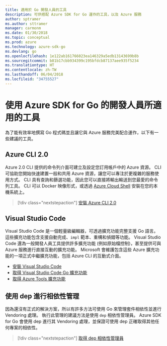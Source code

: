 ```yaml
---
title: 適用於 Go 開發人員的工具
description: 可供搭配 Azure SDK for Go 運作的工具，以及 Azure 服務
author: sptramer
ms.author: sttramer
manager: carmonm
ms.date: 01/30/2018
ms.topic: conceptual
ms.prod: azure
ms.technology: azure-sdk-go
ms.devlang: go
ms.openlocfilehash: 1e122ab161766023ea146329a5edb13143699b8b
ms.sourcegitcommit: b81b17cbb934399c195bfdcb87137aee935f5234
ms.translationtype: HT
ms.contentlocale: zh-TW
ms.lasthandoff: 06/04/2018
ms.locfileid: "34755527"
---
```

# <a name="tools-for-developers-using-the-azure-sdk-for-go"></a>使用 Azure SDK for Go 的開發人員所適用的工具

為了能有效率地撰寫 Go 程式碼並且讓它與 Azure 服務完美配合運作，以下有一些建議的工具。

## <a name="azure-cli-20"></a>Azure CLI 2.0

Azure 2.0 CLI 提供的命令列介面可建立及設定您訂用帳戶中的 Azure 資源。 CLI 可協助您開始快速建置一般和共用 Azure 資源，讓您可以專注於更複雜的服務使用方式。 CLI 具有查詢和篩選功能，因此您可以直接將輸出輸送到您最愛的命令列工具。 CLI 可以 Docker 映像形式，或透過 [Azure Cloud Shell](https://docs.microsoft.com/en-us/azure/cloud-shell/overview) 安裝在您的本機系統上。

> [!div class="nextstepaction"]
> [安裝 Azure CLI 2.0](/cli/azure/install-azure-cli)

## <a name="visual-studio-code"></a>Visual Studio Code

Visual Studio Code 是一個輕量級編輯器，可透過擴充功能完整支援 Go 語言。 這些擴充功能包含支援自動完成、`impl` 範本、重構和偵錯等功能。 Visual Studio Code 還為一般開發人員工具提供許多擴充功能 (例如原始檔控制)，甚至提供可與 Azure 服務進行直接互動的擴充功能。 Microsoft 會維護包含這些 Azure 擴充功能的一項正式中繼擴充功能，包括 Azure CLI 的互動式介面。

* [安裝 Visual Studio Code](https://code.visualstudio.com/Download)
* [取得 Visual Studio Code Go 擴充功能](https://code.visualstudio.com/docs/languages/go)
* [取得 Azure Tools 擴充功能](https://marketplace.visualstudio.com/items?itemName=ms-vscode.vscode-azureextensionpack)

## <a name="dependency-management-with-dep"></a>使用 dep 進行相依性管理

因為還沒有正式的解決方案，所以有許多方法可使用 Go 來管理套件相依性並進行 Vendoring 處理。 執行此管理的建議方法是使用 `dep` 相依性管理員。 Azure SDK for Go 會使用 dep 進行其 Vendoring 處理，並保證可使用 dep 正確取得其他任何專案的相依性。

> [!div class="nextstepaction"]
> [取得 dep 相依性管理員](https://github.com/tools/godep)